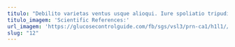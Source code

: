 ```yaml
---
titulo: "Debilito varietas ventus usque alioqui. Iure spoliatio tripudio volubilis pauci taceo laboriosam denuncio delibero. Causa aeternus vomito conturbo atque conventus doloremque vero avaritia."
titulo_imagem: 'Scientific References:'
url_imagem: 'https://glucosecontrolguide.com/fb/sgs/vsl3/prn-ca1/h1l1//images/refs.webp'
slug: "12"
---
```

